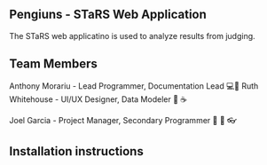 ## Pengiuns - STaRS Web Application

The STaRS web applicatino is used to analyze results from judging.

## Team Members

Anthony Morariu - Lead Programmer, Documentation Lead 💻🤡
Ruth Whitehouse - UI/UX Designer, Data Modeler :wine_glass: :coffee:

Joel Garcia - Project Manager, Secondary Programmer 🎸 🍗 👓

## Installation instructions
